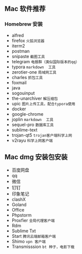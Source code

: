 ## Mac 软件推荐

### Homebrew 安装

- alfred 
- firefox  `火狐浏览器`
- iterm2 
- postman
- snipaste   `截图工具`
- telegram `电报群（类似国际版本的qq）`
- typora    `markdown  工具`
- zerotier-one `局域网工具`
- charles  `抓包工具`
- foxmail 
- java
- sogouinput
- the-unarchiver `解压缩包`
- upic  `图片上传工具，配合typora使用`
- docker
- google-chrome
- joplin `markdown  工具`
- sequel-pro `数据库工具`
- sublime-text
- trojan-qt5  `trojan客户端科学上网`
- v2rayu   `科学上网客户端`

## Mac dmg 安装包安装

- 百度网盘
- qq
- 微信
- 钉钉
- 印象笔记
- clashX
- Goland
- Office
- Phpstorm
- Proxfier `全局代理客户端`
- Rdm
- Sublime Txt
- Start `腾讯云端邮箱客户端`
- Shimo  `vpn 客户端`
- Transmisssion  `bt 种子，电影下载`

